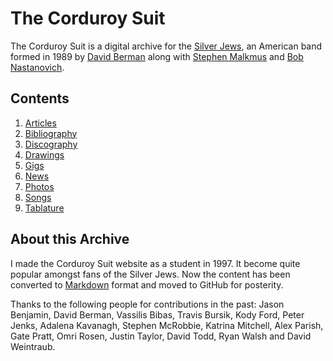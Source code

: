 The Corduroy Suit
=================

The Corduroy Suit is a digital archive for the [Silver Jews][1], an American band formed in 1989 by [David Berman][2] along with [Stephen Malkmus][3] and [Bob Nastanovich][4].

[1]: http://en.wikipedia.org/wiki/Silver_Jews
[2]: http://en.wikipedia.org/wiki/David_Berman_(musician)
[3]: http://en.wikipedia.org/wiki/Stephen_Malkmus
[4]: http://en.wikipedia.org/wiki/Bob_Nastanovich

Contents
--------

1. [Articles](/articles/index.md)
2. [Bibliography](/bibliography/index.md)
3. [Discography](/discography/index.md)
4. [Drawings](/drawings/index.md)
5. [Gigs](/gigs/index.md)
6. [News](/news/index.md)
7. [Photos](/photos/index.md)
8. [Songs](/songs/index.md)
9. [Tablature](/tablature/index.md)

About this Archive
------------------

I made the Corduroy Suit website as a student in 1997. It become quite popular amongst fans of the Silver Jews. Now the content has been converted to [Markdown](http://en.wikipedia.org/wiki/Markdown) format and moved to GitHub for posterity.

Thanks to the following people for contributions in the past: Jason Benjamin, David Berman, Vassilis Bibas, Travis Bursik, Kody Ford, Peter Jenks, Adalena Kavanagh, Stephen McRobbie, Katrina Mitchell, Alex Parish, Gate Pratt, Omri Rosen, Justin Taylor, David Todd, Ryan Walsh and David Weintraub.